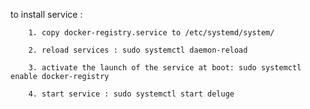 to install service :

        1. copy docker-registry.service to /etc/systemd/system/
        
        2. reload services : sudo systemctl daemon-reload
        
        3. activate the launch of the service at boot: sudo systemctl enable docker-registry
        
        4. start service : sudo systemctl start deluge
